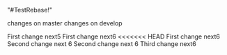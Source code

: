 "#TestRebase!" 

changes on master
changes on develop

First change next5
First change next6
<<<<<<< HEAD
First change next6
Second change next 6
Second change next 6
Third change next6
